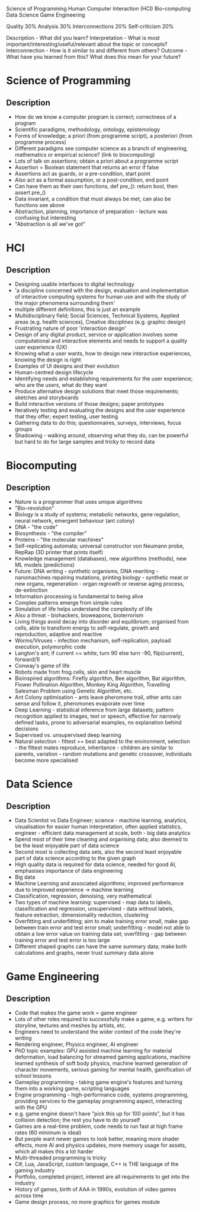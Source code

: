 Science of Programming
Human Computer Interaction (HCI)
Bio-computing
Data Science
Game Engineering

Quality 30%
Analysis 30%
Interconnections 20%
Self-criticism 20%

Description - What did you learn?
Interpretation - What is most important/interesting/useful/relevant about the topic or concepts?
Interconnection - How is it similar to and different from others?
Outcome - What have you learned from this? What does this mean for your future?


Science of Programming
======================

Description
-----------

- How do we know a computer program is correct; correctness of a program
- Scientific paradigms, methodology, ontology, epistemology
- Forms of knowledge; a priori (from programme script), a posteriori (from programme process)
- Different paradigms see computer science as a branch of engineering, mathematics or empirical science? (link to biocomputing)
- Lots of talk on assertions; obtain a priori about a programme script
- Assertion = Boolean statement that returns an error if false
- Assertions act as guards, or a pre-condition, start point
- Also act as a formal assumption, or a post-condition, end point
- Can have them as their own functions, def pre_(): return bool, then assert pre_()
- Data invariant, a condition that must always be met, can also be functions see above
- Abstraction, planning, importance of preparation - lecture was confusing but interesting
- "Abstraction is all we've got"

HCI
===

Description
-----------

- Designing usable interfaces to digital technology
- 'a discipline concerned with the design, evaluation and implementation of interactive computing systems for human use and with the study of the major phenomena surrounding them'
- multiple different definitions, this is just an example
- Multidisciplinary field; Social Sciences, Technical Systems, Applied areas (e.g. health sciences), Creative disciplines (e.g. graphic design)
- Frustrating nature of poor 'interaction design'
- Design of any digital product, service or application involves some computational and interactive elements and needs  to support a quality user experience (UX)
- Knowing what a user wants, how to design new interactive experiences, knowing the design is right
- Examples of UI designs and their evolution
- Human-centred design lifecycle
- Identifying needs and establishing requirements for the user experience; who are the users, what do they want
- Produce alternative design solutions that meet those requirements; sketches and storyboards
- Build interactive versions of those designs; paper prototypes
- Iteratively testing and evaluating the designs and the user experience that they offer; expert testing, user testing
- Gathering data to do this; questionnaires, surveys, interviews, focus groups
- Shadowing - walking around, observing what they do, can be powerful but hard to do for large samples and tricky to record data

Biocomputing
============

Description
-----------

- Nature is a programmer that uses unique algorithms
- "Bio-revolution"
- Biology is a study of systems; metabolic networks, gene regulation, neural network, emergent behaviour (ant colony)
- DNA - "the code"
- Biosynthesis - "the compiler"
- Proteins - "the molecular machines"
- Self-replicating automata; universal constructor von Neumann probe, RepRap (3D printer that prints itself)
- Knowledge management (databases), new algorithms (methods), new ML models (predictions)
- Future: DNA writing - synthetic organisms, DNA rewriting - nanomachines repairing mutations, printing biology - synthetic meat or new organs, regeneration - organ regrowth or reverse aging process, de-extinction
- Information processing is fundamental to being alive
- Complex patterns emerge from simple rules
- Simulation of life helps understand the complexity of life
- Also a threat - biohackers, bioweapons, bioterrorism
- Living things avoid decay into disorder and equilibrium; organised from cells, able to transform energy to self-regulate, growth and reproduction, adaptive and reactive
- Worms/Viruses - infection mechanism, self-replication, payload execution, polymorphic code
- Langton's ant; if current == white, turn 90 else turn -90, flip(current), forward(1)
- Conway's game of life
- Robots made from frog cells, skin and heart muscle
- Bioinspired algorithms: Firefly algorithm, Bee algorithm, Bat algorithm, Flower Pollination Algorithm, Monkey King Algorithm, Travelling Salesman Problem using Genetic Algorithm, etc.
- Ant Colony optimisation - ants leave pheromone trail, other ants can sense and follow it, pheromones evaporate over time
- Deep Learning - statistical inference from large datasets; pattern recognition applied to images, text or speech, effective for narrowly defined tasks, prone to adversarial examples, no explanation behind decisions
- Supervised vs. unsupervised deep learning
- Natural selection - fittest == best adapted to the environment, selection - the fittest mates reproduce, inheritance - children are similar to parents, variation - random mutations and genetic crossover, individuals become more specialised

Data Science
============

Description
-----------

- Data Scientist vs Data Engineer; science - machine learning, analytics, visualisation for easier human interpretation, often applied statistics, engineer - efficient data management at scale, both - big data analytics
- Spend most of their time cleaning and organising data; also deemed to be the least enjoyable part of data science
- Second most is collecting data sets, also the second least enjoyable part of data science according to the given graph
- High quality data is required for data science, needed for good AI, emphasises importance of data engineering
- Big data
- Machine Learning and associated algorithms; improved performance due to improved experience -> machine learning
- Classification, regression, denoising, very mathematical
- Two types of machine learning: supervised - map data to labels, classification and regression, unsupervised - data without labels, feature extraction, dimensionality reduction, clustering
- Overfitting and underfitting; aim to make training error small, make gap between train error and test error small; underfitting - model not able to obtain a low error value on training data set; overfitting - gap between training error and test error is too large
- Different shaped graphs can have the same summary data; make both calculations and graphs, never trust summary data alone

Game Engineering
================

Description
-----------

- Code that makes the game work = game engineer
- Lots of other roles required to successfully make a game, e.g. writers for storyline, textures and meshes by artists, etc.
- Engineers need to understand the wider context of the code they're writing
- Rendering engineer, Physics engineer, AI engineer
- PhD topic examples: GPU assisted machine learning for material deformation, load balancing for streamed gaming applications, machine learned synthesis of soft body physics, machine learned generation of character movements, serious gaming for mental health, gamification of school lessons
- Gameplay programming - taking game engine's features and turning them into a working game, scripting languages
- Engine programming - high-performance code, systems programming, providing services to the gameplay programming aspect, interacting with the GPU
- e.g. game engine doesn't have "pick this up for 100 points", but it has collision detection; the rest you have to do yourself
- Games are a real-time problem, code needs to run fast at high frame rates (60 minimum is ideal)
- But people want newer games to look better, meaning more shader effects, more AI and physics updates, more memory usage for assets, which all makes this a lot harder
- Multi-threaded programming is tricky
- C#, Lua, JavaScript, custom language, C++ is THE language of the gaming industry
- Portfolio, completed project, interest are all requirements to get into the industry
- History of games, birth of AAA in 1990s, evolution of video games across time
- Game design process, no more graphics for games module